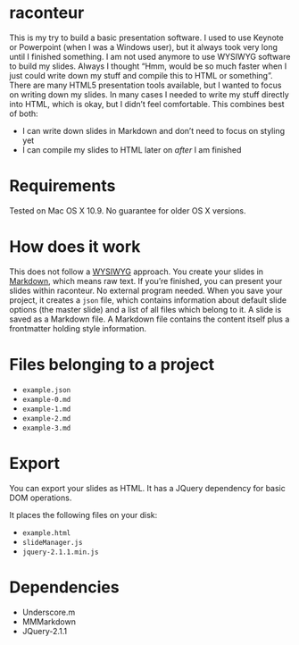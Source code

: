 # raconteur

This is my try to build a basic presentation software.
I used to use Keynote or Powerpoint (when I was a Windows user), but it always took very long until I finished something. I am not used anymore to use WYSIWYG software to build my slides. Always I thought “Hmm, would be so much faster when I just could write down my stuff and compile this to HTML or something”. There are many HTML5 presentation tools available, but I wanted to focus on writing down my slides. In many cases I needed to write my stuff directly into HTML, which is okay, but I didn’t feel comfortable.
This combines best of both:

- I can write down slides in Markdown and don’t need to focus on styling yet
- I can compile my slides to HTML later on *after* I am finished

# Requirements
Tested on Mac OS X 10.9. No guarantee for older OS X versions.

# How does it work
This does not follow a [WYSIWYG](http://en.wikipedia.org/wiki/WYSIWYG) approach. You create your slides in [Markdown](http://en.wikipedia.org/wiki/Markdown), which means raw text.
If you’re finished, you can present your slides within raconteur. No external program needed. When you save your project, it creates a `json` file, which contains information about default slide options (the master slide) and a list of all files which belong to it. A slide is saved as a Markdown file. A Markdown file contains the content itself plus a frontmatter holding style information.

# Files belonging to a project

* `example.json`
* `example-0.md`
* `example-1.md`
* `example-2.md`
* `example-3.md`

# Export
You can export your slides as HTML. It has a JQuery dependency for basic DOM operations. 

It places the following files on your disk:

* `example.html`
* `slideManager.js`
* `jquery-2.1.1.min.js`

# Dependencies

* Underscore.m
* MMMarkdown
* JQuery-2.1.1

